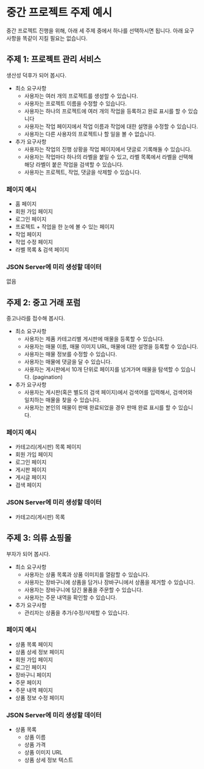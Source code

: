 # 중간 프로젝트 주제 예시

중간 프로젝트 진행을 위해, 아래 세 주제 중에서 하나를 선택하시면 됩니다. 아래 요구사항을 똑같이 지킬 필요는 없습니다.

## 주제 1: 프로젝트 관리 서비스

생산성 덕후가 되어 봅시다.

- 최소 요구사항
  - 사용자는 여러 개의 프로젝트를 생성할 수 있습니다.
  - 사용자는 프로젝트 이름을 수정할 수 있습니다.
  - 사용자는 하나의 프로젝트에 여러 개의 작업을 등록하고 완료 표시를 할 수 있습니다
  - 사용자는 작업 페이지에서 작업 이름과 작업에 대한 설명을 수정할 수 있습니다.
  - 사용자는 다른 사용자의 프로젝트나 할 일을 볼 수 없습니다.
- 추가 요구사항
  - 사용자는 작업의 진행 상황을 작업 페이지에서 댓글로 기록해둘 수 있습니다.
  - 사용자는 작업마다 하나의 라벨을 붙일 수 있고, 라벨 목록에서 라벨을 선택해 해당 라벨이 붙은 작업을 검색할 수 있습니다.
  - 사용자는 프로젝트, 작업, 댓글을 삭제할 수 있습니다.

### 페이지 예시

- 홈 페이지
- 회원 가입 페이지
- 로그인 페이지
- 프로젝트 + 작업을 한 눈에 볼 수 있는 페이지
- 작업 페이지
- 작업 수정 페이지
- 라벨 목록 & 검색 페이지

### JSON Server에 미리 생성할 데이터

없음

## 주제 2: 중고 거래 포럼

중고나라를 접수해 봅시다.

- 최소 요구사항
  - 사용자는 제품 카테고리별 게시판에 매물을 등록할 수 있습니다.
  - 사용자는 매물 이름, 매물 이미지 URL, 매물에 대한 설명을 등록할 수 있습니다.
  - 사용자는 매물 정보를 수정할 수 있습니다.
  - 사용자는 매물에 댓글을 달 수 있습니다.
  - 사용자는 게시판에서 10개 단위로 페이지를 넘겨가며 매물을 탐색할 수 있습니다. (pagination)
- 추가 요구사항
  - 사용자는 게시판(혹은 별도의 검색 페이지)에서 검색어를 입력해서, 검색어와 일치하는 매물을 찾을 수 있습니다.
  - 사용자는 본인의 매물이 판매 완료되었을 경우 판매 완료 표시를 할 수 있습니다.

### 페이지 예시

- 카테고리(게시판) 목록 페이지
- 회원 가입 페이지
- 로그인 페이지
- 게시판 페이지
- 게시글 페이지
- 검색 페이지

### JSON Server에 미리 생성할 데이터

- 카테고리(게시판) 목록

## 주제 3: 의류 쇼핑몰

부자가 되어 봅시다.

- 최소 요구사항
  - 사용자는 상품 목록과 상품 이미지를 열람할 수 있습니다.
  - 사용자는 장바구니에 상품을 담거나 장바구니에서 상품을 제거할 수 있습니다.
  - 사용자는 장바구니에 담긴 물품을 주문할 수 있습니다.
  - 사용자는 주문 내역을 확인할 수 있습니다.
- 추가 요구사항
  - 관리자는 상품을 추가/수정/삭제할 수 있습니다.

### 페이지 예시

- 상품 목록 페이지
- 상품 상세 정보 페이지
- 회원 가입 페이지
- 로그인 페이지
- 장바구니 페이지
- 주문 페이지
- 주문 내역 페이지
- 상품 정보 수정 페이지

### JSON Server에 미리 생성할 데이터

- 상품 목록
  - 상품 이름
  - 상품 가격
  - 상품 이미지 URL
  - 상품 상세 정보 텍스트
